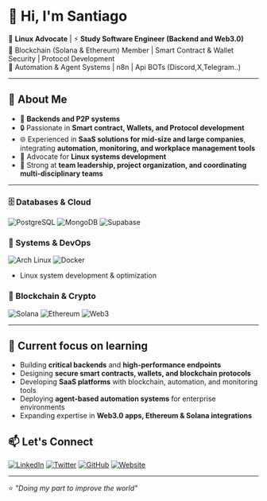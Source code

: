 # 👋 Hi, I'm Santiago

🐧 **Linux Advocate** | ⚡ **Study Software Engineer (Backend and Web3.0)**  
🔗 Blockchain (Solana & Ethereum) Member | Smart Contract & Wallet Security | Protocol Development  
🤖 Automation & Agent Systems | n8n | Api BOTs (Discord,X,Telegram..)

---

## 🚀 About Me
- 🦀 **Backends and P2P systems**
- 🔒 Passionate in **Smart contract, Wallets, and Protocol development**  
- 🌐 Experienced in **SaaS solutions for mid-size and large companies**, integrating **automation, monitoring, and workplace management tools**  
- 🐧 Advocate for **Linux systems development**  
- 🤝 Strong at **team leadership, project organization, and coordinating multi-disciplinary teams**  

---

### 🗄️ Databases & Cloud
![PostgreSQL](https://img.shields.io/badge/PostgreSQL-4169E1?logo=postgresql&logoColor=white)
![MongoDB](https://img.shields.io/badge/MongoDB-47A248?logo=mongodb&logoColor=white)
![Supabase](https://img.shields.io/badge/Supabase-3ECF8E?logo=supabase&logoColor=white)

### 🐧 Systems & DevOps
![Arch Linux](https://img.shields.io/badge/Arch_Linux-1793D1?logo=arch-linux&logoColor=white)
![Docker](https://img.shields.io/badge/Docker-2496ED?logo=docker&logoColor=white)
- Linux system development & optimization   

### 🔗 Blockchain & Crypto
![Solana](https://img.shields.io/badge/Solana-9945FF?logo=solana&logoColor=white)
![Ethereum](https://img.shields.io/badge/Ethereum-3C3C3D?logo=ethereum&logoColor=white)
![Web3](https://img.shields.io/badge/Web3-121D33?logo=web3.js&logoColor=white)

---

## 🌱 Current focus on learning
- Building **critical backends** and **high-performance endpoints**  
- Designing **secure smart contracts, wallets, and blockchain protocols**  
- Developing **SaaS platforms** with blockchain, automation, and monitoring tools  
- Deploying **agent-based automation systems** for enterprise environments  
- Expanding expertise in **Web3.0 apps, Ethereum & Solana integrations**  

## 📫 Let's Connect
[![LinkedIn](https://img.shields.io/badge/LinkedIn-0A66C2?logo=linkedin&logoColor=white)](#)
[![Twitter](https://img.shields.io/badge/Twitter-1DA1F2?logo=twitter&logoColor=white)](#)
[![GitHub](https://img.shields.io/badge/GitHub-181717?logo=github&logoColor=white)](https://github.com/tuusuario)
[![Website](https://img.shields.io/badge/Website-000000?logo=About.me&logoColor=white)](#)

---

⭐ *"Doing my part to improve the world"*
